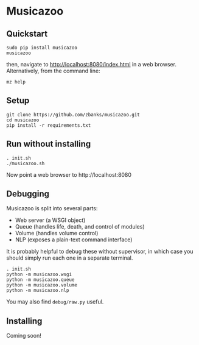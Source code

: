 Musicazoo
=========

## Quickstart
```
sudo pip install musicazoo
musicazoo
```
then, navigate to [http://localhost:8080/index.html](http://localhost:8080/index.html) in a web browser.
Alternatively, from the command line:
```
mz help
```

## Setup

```
git clone https://github.com/zbanks/musicazoo.git
cd musicazoo
pip install -r requirements.txt
```

## Run without installing
```
. init.sh
./musicazoo.sh
```

Now point a web browser to http://localhost:8080

## Debugging

Musicazoo is split into several parts:
* Web server (a WSGI object)
* Queue (handles life, death, and control of modules)
* Volume (handles volume control)
* NLP (exposes a plain-text command interface)

It is probably helpful to debug these without supervisor, in which case you should simply run each one in a separate terminal.

```
. init.sh
python -m musicazoo.wsgi
python -m musicazoo.queue
python -m musicazoo.volume
python -m musicazoo.nlp
```

You may also find `debug/raw.py` useful.

## Installing
Coming soon!
